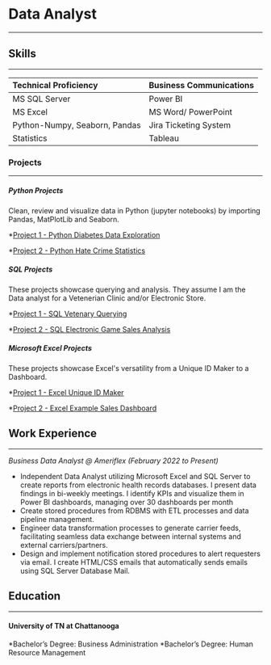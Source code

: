 # Data Analyst
* * *
## Skills
* * *

| Technical Proficiency         | Business Communications  |
|:------------------------------|:-------------------------|
| MS SQL Server                 | Power BI                 | 
| MS Excel                      | MS Word/ PowerPoint      |
| Python-Numpy, Seaborn, Pandas | Jira Ticketing System    | 
| Statistics                    | Tableau                  | 

### Projects
* * *

##### _Python Projects_

Clean, review and visualize data in Python (jupyter notebooks) by importing Pandas, MatPlotLib and Seaborn.

*[Project 1 - Python Diabetes Data Exploration](https://github.com/ClemonsJarred/DataAnalystPortfolio/blob/main/diabetes1.ipynb)

*[Project 2 - Python Hate Crime Statistics](https://github.com/ClemonsJarred/DataAnalystPortfolio/blob/main/hate-crime.ipynb)

##### _SQL Projects_

These projects showcase querying and analysis. They assume I am the Data analyst for a Vetenerian Clinic and/or Electronic Store.

*[Project 1 - SQL Vetenary Querying](https://github.com/ClemonsJarred/DataAnalystPortfolio/blob/main/Vet_SQL.sql) 

*[Project 2 - SQL Electronic Game Sales Analysis](https://github.com/ClemonsJarred/DataAnalystPortfolio/blob/fa05d0378be3fdbfebe18ddd33f992d1e54b70ae/Game_Sales_SQL.sql)


##### _Microsoft Excel Projects_

These projects showcase Excel's versatility from a Unique ID Maker to a Dashboard.

*[Project 1 - Excel Unique ID Maker](https://1drv.ms/x/s!AhEUIU-nD_3qgdNl2IZHRUtwuFct7Q?e=sNbjEf)

*[Project 2 - Excel Example Sales Dashboard](https://1drv.ms/x/s!AhEUIU-nD_3qgdNc0M04XOTQ3dBiWA?e=CcGHGj)

## Work Experience
* * *
_Business Data Analyst @ Ameriflex (February 2022 to Present)_
*	Independent Data Analyst utilizing Microsoft Excel and SQL Server to create reports from electronic health records databases. I present data findings in bi-weekly meetings. I identify KPIs and visualize them in Power BI dashboards, managing over 30 dashboards per month
*	Create stored procedures from RDBMS with ETL processes and data pipeline management. 
*	Engineer data transformation processes to generate carrier feeds, facilitating seamless data exchange between internal systems and external carriers/partners.
*	Design and implement notification stored procedures to alert requesters via email. I create HTML/CSS emails that automatically sends emails using SQL Server Database Mail.


## Education
* * *

#### University of TN at Chattanooga

*Bachelor’s Degree: Business Administration
*Bachelor’s Degree: Human Resource Management







